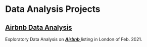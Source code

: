 # Data Analysis Projects 

## [Airbnb Data Analysis]('https://github.com/ukokobili/data-analysis-projects/blob/main/Airbnb%20Data%20Analysis.ipynb')
Exploratory Data Analysis on [**_Airbnb_** ]('') listing in London of Feb. 2021.


